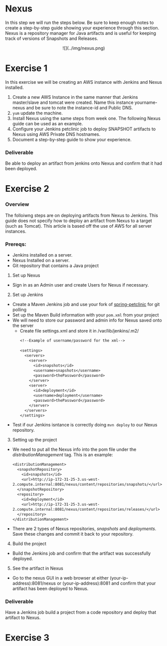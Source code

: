 # Nexus

In this step we will run the steps below. Be sure to keep enough notes to create
a step-by-step guide showing your experience through this section. Nexus is a
repository manager for Java artifacts and is useful for keeping track of
versions of Snapshots and Releases.


<center>
  ![](../img/nexus.png)  
</center>

# Exercise 1

In this exercise we will be creating an AWS instance with Jenkins and Nexus installed.

1. Create a new AWS Instance in the same manner that Jenkins master/slave and tomcat were created. Name this instance yourname-nexus and be sure to note the instance-id and Public DNS.
2. `yum` update the machine.
3. Install Nexus using the same steps from week one. The following Nexus guide can be used as an example.
4. Configure your Jenkins petclinic job to deploy SNAPSHOT artifacts to Nexus using AWS Private DNS hostnames.
5. Document a step-by-step guide to show your experience.

### Deliverable

Be able to deploy an artifact from jenkins onto Nexus and confirm that it had
been deployed.

# Exercise 2

### Overview
The folloiwng steps are on deploying artifacts from Nexus to Jenkins. This guide does not specify how to deploy an artifact from Nexus to a target (such as Tomcat). This article is based off the use of AWS for all server instances.

### Prereqs:
- Jenkins installed on a server.
- Nexus Installed on a server.
- Git repository that contains a Java project

1. Set up Nexus
  - Sign in as an Admin user and create Users for Nexus if necessary.
2. Set up Jenkins
  - Create a Maven Jenkins job and use your fork of [spring-petclinic](//github.com/liatrio/spring-petclinic) for git polling
  - Set up the Maven Build information with your `pom.xml` from your project
  - We will need to store our password and admin info for Nexus saved onto the server
    - Create file settings.xml and store it in /var/lib/jenkins/.m2/
      ```
      <!--Example of username/password for the xml-->

      <settings>
        <servers>
          <server>
            <id>snapshots</id>
            <username>snapshots</username>
            <password>thePassword</password>
          </server>
          <server>
            <id>deployment</id>
            <username>deployment</username>
            <password>thePassword</password>
          </server>
        </servers>
      </settings>
      ```
  - Test if our Jenkins isntance is correctly doing `mvn deploy` to our Nexus repository.
3. Setting up the project
  - We need to put all the Nexus info into the pom file under the _distributionManagement_ tag. This is an example:
    ```
    <distributionManagement>
      <snapshotRepository>
        <id>snapshots</id>
        <url>http://ip-172-31-25-3.us-west-2.compute.internal:8081/nexus/content/repositories/snapshots/</url>
      </snapshotRepository>
      <repository>
        <id>deployment</id>
        <url>http://ip-172-31-25-3.us-west-2.compute.internal:8081/nexus/content/repositories/releases/</url>
      </repository>
    </distributionManagement>
    ```
  - There are 2 types of Nexus repositories, _snapshots_ and _deployments_. Save these changes and commit it back to your repository.
4. Build the project
  - Build the Jenkins job and confirm that the artifact was successfully deployed.
5. See the artifact in Nexus
  - Go to the nexus GUI in a web browser at either (your-ip-address):8081/nexus or (your-ip-address):8081 and confirm that your artifact has been deployed to Nexus.

### Deliverable
Have a Jenkins job build a project from a code repository and deploy that artifact to Nexus.

# Exercise 3

